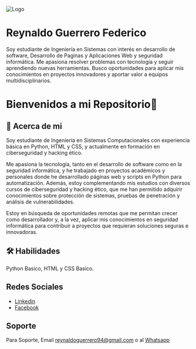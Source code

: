 
![Logo](https://dev-to-uploads.s3.amazonaws.com/uploads/articles/th5xamgrr6se0x5ro4g6.png)


# Reynaldo Guerrero Federico

Soy estudiante de Ingeniería en Sistemas con interés en desarrollo de software, Desarrollo de Paginas y Aplicaciones Web y seguridad informática. Me apasiona resolver problemas con tecnología y seguir aprendiendo nuevas herramientas. Busco oportunidades para aplicar mis conocimientos en proyectos innovadores y aportar valor a equipos multidisciplinarios.


# Bienvenidos a mi Repositorio👋


## 🚀 Acerca de mi 
Soy estudiante de Ingeniería en Sistemas Computacionales con experiencia básica en Python, HTML y CSS, y actualmente en formación en ciberseguridad y hacking ético.

Me apasiona la tecnología, tanto en el desarrollo de software como en la seguridad informática, y he trabajado en proyectos académicos y personales donde he desarrollado páginas web y scripts en Python para automatización. Además, estoy complementando mis estudios con diversos cursos de ciberseguridad y hacking ético, que me han permitido adquirir conocimientos sobre protección de sistemas, pruebas de penetración y análisis de vulnerabilidades.

Estoy en búsqueda de oportunidades remotas que me permitan crecer como desarrollador y, a la vez, aplicar mis conocimientos en seguridad informática para contribuir a proyectos que requieran soluciones seguras e innovadoras.


## 🛠 Habilidades
Python Basico, HTML y CSS Basico.


## Redes Sociales

 - [Linkedin](https://www.linkedin.com/in/reynaldo-guerrero-federico-6675851ba)
 - [Facebook](https://www.facebook.com/profile.php?id=100067391201250)



## Soporte

Para Soporte, Email reynaldoguerrero94@gmail.com o al [Whatsapp](https://wa.me/+18096760200?text=Saludos%20vengo%20desde%20Github%20y%20solicito%20soporte)

